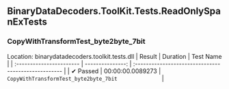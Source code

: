 ## BinaryDataDecoders.ToolKit.Tests.ReadOnlySpanExTests

### CopyWithTransformTest_byte2byte_7bit
 Location: binarydatadecoders.toolkit.tests.dll
| Result                   | Duration         | Test Name                                          |
| :----------------------- | ---------------: | :--------------------------------------------------- |
|  ✔ Passed               | 00:00:00.0089273 | `CopyWithTransformTest_byte2byte_7bit              ` |

